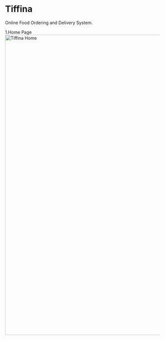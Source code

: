 # Tiffina
Online Food Ordering and Delivery System.

1.Home Page
<img width="978" alt="Tiffina Home" src="https://user-images.githubusercontent.com/44261008/97781783-a538ef80-1bb3-11eb-9040-791f885c63da.png">
